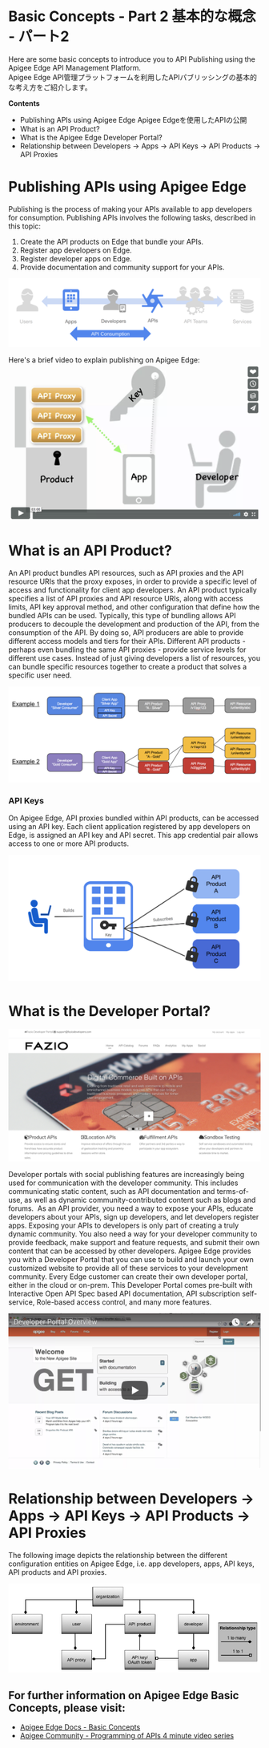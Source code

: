 # Basic Concepts - Part 2  基本的な概念 - パート2

Here are some basic concepts to introduce you to API Publishing using the Apigee Edge API Management Platform.  
Apigee Edge API管理プラットフォームを利用したAPIパブリッシングの基本的な考え方をご紹介します。

**Contents**

* Publishing APIs using Apigee Edge  Apigee Edgeを使用したAPIの公開
* What is an API Product?
* What is the Apigee Edge Developer Portal?
* Relationship between Developers -> Apps -> API Keys -> API Products -> API Proxies

# Publishing APIs using Apigee Edge

Publishing is the process of making your APIs available to app developers for consumption. Publishing APIs involves the following tasks, described in this topic:

1. Create the API products on Edge that bundle your APIs.
2. Register app developers on Edge.
3. Register developer apps on Edge.
4. Provide documentation and community support for your APIs.

![image alt text](./media/api_consumption_dvc.png)

Here's a brief video to explain publishing on Apigee Edge:
[![image alt text](./media/api_publishing_link.png)](https://vimeo.com/113342105)

# What is an API Product?

An API product bundles API resources, such as API proxies and the API resource URIs that the proxy exposes, in order to provide a specific level of access and functionality for client app developers. An API product typically specifies a list of API proxies and API resource URIs, along with access limits, API key approval method, and other configuration that define how the bundled APIs can be used.
Typically, this type of bundling allows API producers to decouple the development and production of the API, from the consumption of the API. By doing so, API producers are able to provide different access models and tiers for their APIs. Different API products - perhaps even bundling the same API proxies - provide service levels for different use cases. Instead of just giving developers a list of resources, you can bundle specific resources together to create a product that solves a specific user need.

![image alt text](./media/api_product_examples.png)

### API Keys

On Apigee Edge, API proxies bundled within API products, can be accessed using an API key. Each client application registered by app developers on Edge, is assigned an API key and API secret. This app credential pair allows access to one or more API products.

![image alt text](./media/api_product.png)

# What is the Developer Portal?

![image alt text](./media/dev_portal.png)

Developer portals with social publishing features are increasingly being used for communication with the developer community. This includes communicating static content, such as API documentation and terms-of-use, as well as dynamic community-contributed content such as blogs and forums. 
As an API provider, you need a way to expose your APIs, educate developers about your APIs, sign up developers, and let developers register apps. Exposing your APIs to developers is only part of creating a truly dynamic community. You also need a way for your developer community to provide feedback, make support and feature requests, and submit their own content that can be accessed by other developers.
Apigee Edge provides you with a Developer Portal that you can use to build and launch your own customized website to provide all of these services to your development community. Every Edge customer can create their own developer portal, either in the cloud or on-prem. This Developer Portal comes pre-built with Interactive Open API Spec based API documentation, API subscription self-service, Role-based access control, and many more features.

[![image alt text](./media/dev_portal_overview_link.png)](https://youtu.be/MMbbGdffCUI)

# Relationship between Developers -> Apps -> API Keys -> API Products -> API Proxies

The following image depicts the relationship between the different configuration entities on Apigee Edge, i.e. app developers, apps, API keys, API products and API proxies.

![image alt text](./media/org_entity_relationships.png)

## For further information on Apigee Edge Basic Concepts, please visit:

* [Apigee Edge Docs - Basic Concepts](https://docs.apigee.com/api-services/content/basic-concepts)
* [Apigee Community - Programming of APIs 4 minute video series](https://community.apigee.com/articles/35881/apigee-4mv4d-programming-of-apis-series.html)





